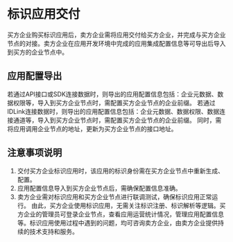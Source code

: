 # 标识应用交付

买方企业购买标识应用后，卖方企业需将应用交付给买方企业，并完成与买方企业节点的对接。卖方企业在应用开发环境中完成的应用集成配置信息等可导出后导入到买方的企业节点中。 

## 应用配置导出

若通过API接口或SDK连接数据时，则导出的应用配置信息包括：企业元数据、数据权限等，导入到买方企业节点时，需配置买方企业节点的企业前缀。
若通过IDLink连接数据时，则导出的应用配置信息包括：企业元数据、数据权限、数据连接通道等，导入到买方企业节点时，需配置买方企业节点的企业前缀。 
同时，需将应用调用企业节点的地址，更新为买方企业节点的接口地址。 

## 注意事项说明

1. 交付买方企业标识应用时，该应用的标识身份需在买方企业节点中重新生成、配置。
2. 应用配置信息导入到买方企业节点后，需确保配置信息准确。
3. 卖方企业需对标识应用和买方企业节点进行联调测试，确保标识应用正常运行。
由此，买方企业使用标识应用，无需关注标识注册、标识解析等逻辑。买方企业的管理员可登录企业节点，查看应用运营统计情况，管理应用配置信息等。标识应用使用过程中遇到的问题，均可咨询卖方企业，由卖方企业提供持续的技术支持和服务。